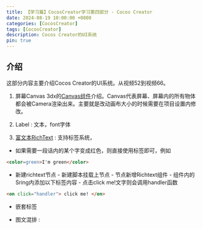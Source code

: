 ```yaml
---
title: 【学习篇】CocosCreator学习第四部分 - Cocos Creator
date: 2024-08-19 10:00:00 +0800
categories: [CocosCreator]
tags: [CocosCreator]
description: Cocos Creator的UI系统
pin: true
---
```


## 介绍
这部分内容主要介绍Cocos Creator的UI系统。从视频52到视频66。

1. 屏幕Canvas
3dx的[Canvas组件](https://docs.cocos.com/creator/3.8/manual/zh/ui-system/components/editor/canvas.html)介绍。Canvas代表屏幕、屏幕内的所有物体都会被Camera渲染出来。主要就是改动画布大小的时候需要在项目设置内修改。

2. Label : 文本，font字体

3. [富文本RichText](https://docs.cocos.com/creator/3.8/manual/zh/ui-system/components/editor/richtext.html) : 支持标签系统，

- 如果需要一段话内的某个字变成红色，则直接使用标签即可，例如

```html
<color=green>I'm green</color>
```

- 新建richtext节点 - 新建脚本挂载上节点 - 节点新增Richtext组件 - 组件内的Sring内添加以下标签内容 - 点击click me!文字则会调用handler函数

```html
<on click="handler"> click me! </on>
```

- 嵌套标签

- 图文混排 : 



